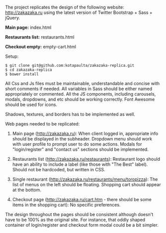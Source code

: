 The project replicates the design of the following website: http://zakazaka.ru using the latest version of Twitter Bootstrap + Sass + jQuery. 

<b>Main page:</b> index.html

<b>Restaurants list:</b> restaurants.html

<b>Checkout empty:</b> empty-cart.html

Setup:
```
$ git clone git@github.com:kotapaulta/zakazaka-replica.git
$ cd zakazaka-replica
$ bower install
```

All Css and Js files must be maintainable, understandable and concise with short comments if needed. All variables in Sass should be either named appropriately or commented. All the JS components, including carousels, modals, dropdowns, and etc should be working correctly. Font Awesome should be used for icons.

Shadows, textures, and borders has to be implemented as well. 

Web pages needed to be replicated:

1) Main page (http://zakazaka.ru): 
When client logged in, appropriate info should be displayed in the subheader. Dropdown menu should work with user profile to prompt user to do some actions. Modals for "login/register" and "contact us" sections should be implemented.

2) Restaurants list (http://zakazaka.ru/restaurants):
Restaurant logo should have an ability to include a label (like those with "The Best" label). Should not be hardcoded, but written in CSS. 

3) Single restaurant (http://zakazaka.ru/restaurants/menu/toropizza):
The list of menus on the left should be floating. Shopping cart should appear at the bottom.

4) Checkout page (http://zakazaka.ru/cart.htm - there should be some items in the shopping cart):
No specific preferences.

The design throughout the pages should be consistent although doesn't have to be 100% as the original site. For instance, that oddly shaped container of login/register and checkout form modal could be a bit simpler. 
